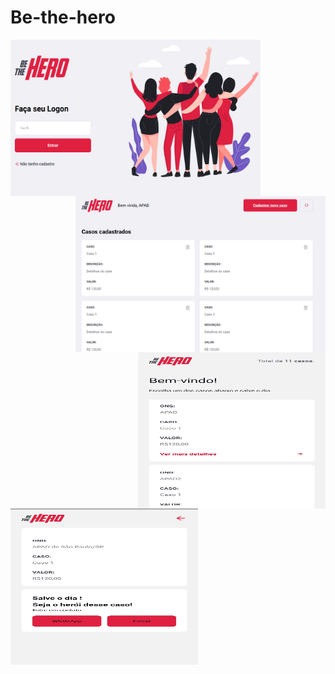 # Be-the-hero
<img src="https://github.com/raphaom35/Be-the-hero_ok/blob/master/frontend/tela1.PNG" width="400" height="250" align="left"/> 
<img src="https://github.com/raphaom35/Be-the-hero_ok/blob/master/frontend/tela2.PNG" width="400" height="250" align="right"/>
<img src="https://github.com/raphaom35/Be-the-hero_ok/blob/master/mobile/mobile.jpg" width="300" height="250" align="right"/>
<img src="https://github.com/raphaom35/Be-the-hero_ok/blob/master/mobile/mobile1.jpg" width="300" height="250" align="center"/>

  
  
